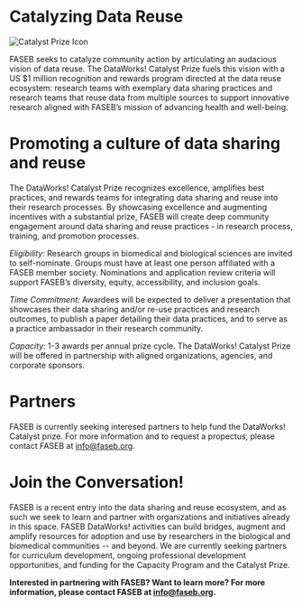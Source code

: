 # Catalyzing Data Reuse


![Catalyst Prize Icon](https://user-images.githubusercontent.com/90872869/134705452-cf825c6a-bc56-4399-b4c5-adf0eb185fd5.png "FASEB DataWorks! Challenge Prize Icon")


FASEB seeks to catalyze community action by articulating an audacious vision of data reuse.  The DataWorks! Catalyst Prize fuels this vision with a US $1 million recognition and rewards program directed at the data reuse ecosystem: research teams with exemplary data sharing practices and research teams that reuse data from multiple sources to support innovative research aligned with FASEB’s mission of advancing health and well-being.

# Promoting a culture of data sharing and reuse

The DataWorks! Catalyst Prize recognizes excellence, amplifies best practices, and rewards teams for integrating data sharing and reuse into their research processes.  By showcasing excellence and augmenting incentives with a substantial prize, FASEB will create deep community engagement around  data sharing and reuse practices - in research process, training, and promotion processes. 

*Eligibility:* Research groups in biomedical and biological sciences are invited to self-nominate. Groups must have at least one person affiliated with a FASEB member society. Nominations and application review criteria will support FASEB’s diversity, equity, accessibility, and inclusion goals.  

*Time Commitment:*  Awardees will be expected to deliver a presentation that showcases their data sharing and/or re-use practices and research outcomes, to publish a paper detailing their data practices, and to serve as a practice ambassador in their research community. 

*Capacity:*  1-3 awards per annual prize cycle. The DataWorks! Catalyst Prize will be offered in partnership with aligned organizations, agencies, and corporate sponsors. 

# Partners

FASEB is currently seeking interesed partners to help fund the DataWorks! Catalyst prize.  For more information and to request a propectus, please contact FASEB at info@faseb.org. 

# Join the Conversation!

FASEB is a recent entry into the data sharing and reuse ecosystem, and as such we seek to learn and partner with organizations and initiatives already in this space.  FASEB DataWorks! activities can build bridges, augment and amplify resources for adoption and use by researchers in the biological and biomedical communities -- and beyond.  We are currently seeking partners for curriculum development, ongoing professional development opportunities, and funding for the Capacity Program and the Catalyst Prize.

**Interested in partnering with FASEB? Want to learn more? For more information, please contact FASEB at info@faseb.org.**

